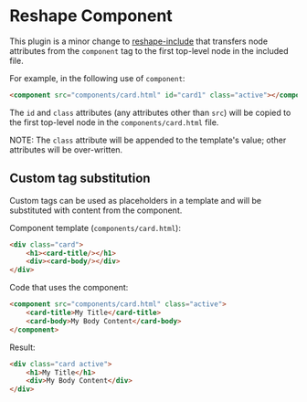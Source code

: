 # Reshape Component

This plugin is a minor change to [reshape-include](https://raw.githubusercontent.com/reshape/include) that transfers
node attributes from the `component` tag to the first top-level node in the included file.

For example, in the following use of `component`:

```html
<component src="components/card.html" id="card1" class="active"></component>
```

The `id` and `class` attributes (any attributes other than `src`) will be copied to the first top-level node in the
`components/card.html` file.

NOTE: The `class` attribute will be appended to the template's value; other attributes will be over-written.

## Custom tag substitution

Custom tags can be used as placeholders in a template and will be substituted with content from the component.

Component template (`components/card.html`):
```html
<div class="card">
	<h1><card-title/></h1>
	<div><card-body/></div>
</div>
```

Code that uses the component:
```html
<component src="components/card.html" class="active">
	<card-title>My Title</card-title>
	<card-body>My Body Content</card-body>
</component>
```

Result:
```html
<div class="card active">
	<h1>My Title</h1>
	<div>My Body Content</div>
</div>
```
